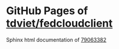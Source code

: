 GitHub Pages of [tdviet/fedcloudclient](https://github.com/tdviet/fedcloudclient.git)
===
Sphinx html documentation of [79063382](https://github.com/tdviet/fedcloudclient/tree/7906338295682020c29651428a5edef09ecb74ce)

